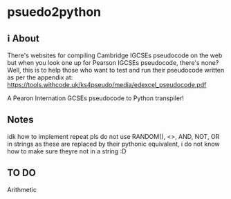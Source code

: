 # psuedo2python
## ℹ About 
There's websites for compiling Cambridge IGCSEs pseudocode on the web but when you look one up for Pearson IGCSEs pseudocode, there's none?
Well, this is to help those who want to test and run their pseudocode written as per the appendix at:
https://tools.withcode.uk/ks4pseudo/media/edexcel_pseudocode.pdf

A Pearon Internation GCSEs pseudocode to Python transpiler!
## Notes
idk how to implement repeat
pls do not use RANDOM(), <>, AND, NOT, OR in strings as these are replaced by their pythonic equivalent, i do not know how to make sure theyre not in a string :D
## TO DO
Arithmetic